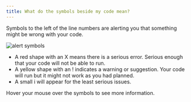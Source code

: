 ```yaml
---
title: What do the symbols beside my code mean?
---
```


Symbols to the left of the line numbers are alerting you that something might be wrong with your code.

![alert symbols](https://raw.github.com/AlbionsRefuge/help.codecademy.com/what-do-the-symbols-mean/proposed/_assets/_img/what-do-the-symbols-beside-my-name-mean.png)

- A red shape with an X means there is a serious error. Serious enough that your code will not be able to run.
- A yellow shape with an ! indicates a warning or suggestion. Your code will run but it might not work as you had planned.
- A small i will appear for the least serious issues.

Hover your mouse over the symbols to see more information.
